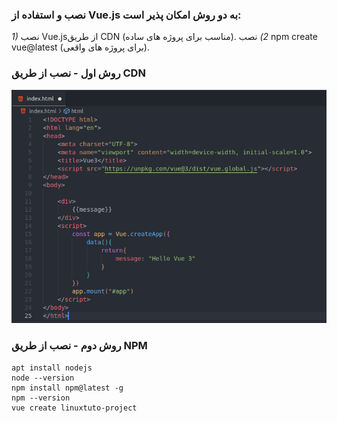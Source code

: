 ### نصب و استفاده از  Vue.js به دو روش امکان پذیر است:
*1)* نصب Vue.jsاز طریق CDN (مناسب برای پروژه های ساده).
*2)* نصب npm create vue@latest (برای پروژه های واقعی).
### روش اول - نصب از طریق CDN

![image](images/2.png)

### روش دوم - نصب از طریق NPM 

```shell
apt install nodejs
node --version
npm install npm@latest -g
npm --version 
vue create linuxtuto-project
```